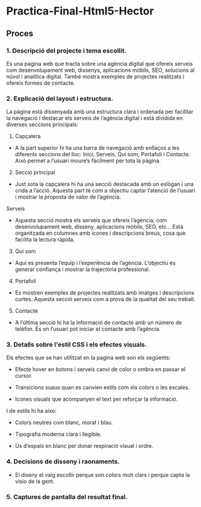 # Practica-Final-Html5-Hector

## Proces

### 1. Descripció del projecte i tema escollit.
Es una pagina web que tracta sobre una agència digital que ofereix serveis com desenvolupament web, dissenys, aplicacions mòbils, SEO, solucions al núvol i analítica digital. També mostra exemples de projectes realitzats i ofereix formes de contacte.

### 2. Explicació del layout i estructura.
La pàgina està dissenyada amb una estructura clara i ordenada per facilitar la navegació i destacar els serveis de l’agència digital i està dividida en diverses seccions principals:

1. Capçalera
- A la part superior hi ha una barra de navegació amb enllaços a les diferents seccions del lloc: Inici, Serveis, Qui som, Portafoli i Contacte. Això permet a l’usuari moure’s fàcilment per tota la pàgina.

2. Secció principal 
- Just sota la capçalera hi ha una secció destacada amb un eslògan i una crida a l’acció. Aquesta part té com a objectiu captar l’atenció de l’usuari i mostrar la proposta de valor de l’agència.

Serveis
- Aquesta secció mostra els serveis que ofereix l’agència, com desenvolupament web, disseny, aplicacions mòbils, SEO, etc... Està organitzada en columnes amb icones i descripcions breus, cosa que facilita la lectura ràpida.

3. Qui som
- Aquí es presenta l’equip i l’experiència de l’agència. L’objectiu és generar confiança i mostrar la trajectòria professional.

4. Portafoli
- Es mostren exemples de projectes realitzats amb imatges i descripcions curtes. Aquesta secció serveix com a prova de la qualitat del seu treball.

5. Contacte
- A l’última secció hi ha la informació de contacte amb un número de telèfon. És on l’usuari pot iniciar el contacte amb l’agència.


### 3. Detalls sobre l'estil CSS i els efectes visuals.
Els efectes que se han utilitzat en la pagina web son els següents:

- Efecte hover en botons i serveis canvi de color o ombra en passar el cursor.

- Transicions suaus quan es canvien estils com els colors o les escales.

- Icones visuals que acompanyen el text per reforçar la informació.


I de estils hi ha aixo:

- Colors neutres com blanc, morat i blau.

- Tipografia moderna clara i llegible.

- Ús d’espais en blanc per donar respiració visual i ordre.

### 4. Decisions de disseny i raonaments.
- El diseny el vaig escollir perque son colors molt clars i perque capta la visio de la gent.

### 5. Captures de pantalla del resultat final.

